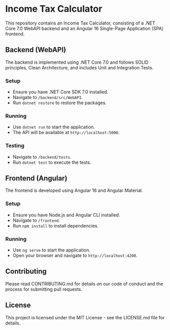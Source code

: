# Income Tax Calculator

This repository contains an Income Tax Calculator, consisting of a .NET Core 7.0 WebAPI backend and an Angular 16 Single-Page Application (SPA) frontend.

## Backend (WebAPI)

The backend is implemented using .NET Core 7.0 and follows SOLID principles, Clean Architecture, and includes Unit and Integration Tests.

### Setup

- Ensure you have .NET Core SDK 7.0 installed.
- Navigate to `/backend/src/WebAPI`.
- Run `dotnet restore` to restore the packages.

### Running

- Use `dotnet run` to start the application.
- The API will be available at `http://localhost:5000`.

### Testing

- Navigate to `/backend/tests`.
- Run `dotnet test` to execute the tests.

## Frontend (Angular)

The frontend is developed using Angular 16 and Angular Material.

### Setup

- Ensure you have Node.js and Angular CLI installed.
- Navigate to `/frontend`.
- Run `npm install` to install dependencies.

### Running

- Use `ng serve` to start the application.
- Open your browser and navigate to `http://localhost:4200`.

## Contributing

Please read CONTRIBUTING.md for details on our code of conduct and the process for submitting pull requests.

## License

This project is licensed under the MIT License - see the LICENSE.md file for details.
